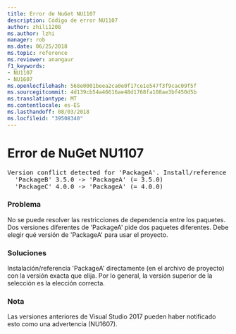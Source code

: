 ```yaml
---
title: Error de NuGet NU1107
description: Código de error NU1107
author: zhili1208
ms.author: lzhi
manager: rob
ms.date: 06/25/2018
ms.topic: reference
ms.reviewer: anangaur
f1_keywords:
- NU1107
- NU1607
ms.openlocfilehash: 568e0001beea2ca0e0f17ce1e547f3f9cac09f5f
ms.sourcegitcommit: 4d139cb54a46616ae48d1768fa108ae3bf450d5b
ms.translationtype: MT
ms.contentlocale: es-ES
ms.lasthandoff: 08/03/2018
ms.locfileid: "39508340"
---
```

# <a name="nuget-error-nu1107"></a>Error de NuGet NU1107

<pre>Version conflict detected for 'PackageA'. Install/reference 'PackageA' v4.0.0 directly to resolve this issue.<br/>  'PackageB' 3.5.0 -> 'PackageA' (= 3.5.0)<br/>  'PackageC' 4.0.0 -> 'PackageA' (= 4.0.0)</pre>

### <a name="issue"></a>Problema
No se puede resolver las restricciones de dependencia entre los paquetes. Dos versiones diferentes de 'PackageA' pide dos paquetes diferentes. Debe elegir qué versión de 'PackageA' para usar el proyecto.

### <a name="solution"></a>Soluciones
Instalación/referencia 'PackageA' directamente (en el archivo de proyecto) con la versión exacta que elija.
Por lo general, la versión superior de la selección es la elección correcta.

### <a name="note"></a>Nota
Las versiones anteriores de Visual Studio 2017 pueden haber notificado esto como una advertencia (NU1607).

